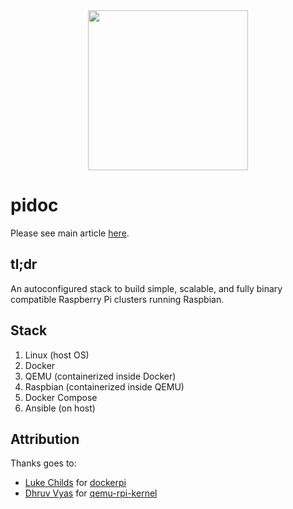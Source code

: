 <div align="center">
	<img width="256" src="pidoc.png">
</div>


# pidoc

Please see main article [here](https://appfleet.com/blog/raspberry-pi-cluster-emulation-with-docker-compose/).

## tl;dr

An autoconfigured stack to build simple, scalable, and fully binary compatible Raspberry Pi clusters running Raspbian.

## Stack

1. Linux (host OS)
2. Docker
3. QEMU (containerized inside Docker)
4. Raspbian (containerized inside QEMU)
5. Docker Compose
6. Ansible (on host)

## Attribution

Thanks goes to:
- [Luke Childs](https://github.com/lukechilds) for [dockerpi](https://github.com/lukechilds/dockerpi)
- [Dhruv Vyas](https://github.com/dhruvvyas90) for [qemu-rpi-kernel](https://github.com/dhruvvyas90/qemu-rpi-kernel)
